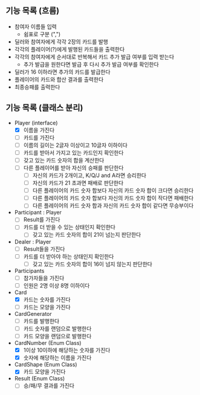 ## 기능 목록 (흐름)
- 참여자 이름들 입력
  - 쉼표로 구분 (",")
- 딜러와 참여자에게 각각 2장의 카드를 발행
- 각각의 플레이어(?)에게 발행된 카드들을 출력한다
- 각각의 참여자에게 순서대로 반복해서 카드 추가 발급 여부를 입력 받는다
  - 추가 발급을 원한다면 발급 후 다시 추가 발급 여부를 확인한다
- 딜러가 16 이하라면 추가의 카드를 발급한다
- 플레이어의 카드와 합산 결과를 출력한다
- 최종승패를 출력한다  

## 기능 목록 (클래스 분리)
- Player (interface)
  - [x] 이름을 가진다
  - [ ] 카드를 가진다
  - [ ] 이름의 길이는 2글자 이상이고 10글자 이하이다
  - [ ] 카드를 받아서 가지고 있는 카드인지 확인한다
  - [ ] 갖고 있는 카드 숫자의 합을 계산한다
  - [ ] 다른 플레이어를 받아 자신의 승패를 판단한다
    - [ ] 자신의 카드가 2개이고, K/Q/J and A라면 승리한다
    - [ ] 자신의 카드가 21 초과면 패배로 판단한다
    - [ ] 다른 플레이어의 카드 숫자 합보다 자신의 카드 숫자 합이 크다면 승리한다
    - [ ] 다른 플레이어의 카드 숫자 합보다 자신의 카드 숫자 합이 작다면 패배한다
    - [ ] 다른 플레이어의 카드 숫자 합과 자신의 카드 숫자 합이 같다면 무승부이다
- Participant : Player
  - [ ] Result를 가진다
  - [ ] 카드를 더 받을 수 있는 상태인지 확인한다
    - [ ] 갖고 있는 카드 숫자의 합이 21이 넘는지 판단한다
- Dealer : Player
  - [ ] Result들을 가진다
  - [ ] 카드를 더 받아야 하는 상태인지 확인한다
    - [ ] 갖고 있는 카드 숫자의 합이 16이 넘지 않는지 판단한다
- Participants
  - [ ] 참가자들을 가진다
  - [ ] 인원은 2명 이상 8명 이하이다
- Card
  - [x] 카드는 숫자를 가진다
  - [ ] 카드는 모양을 가진다
- CardGenerator
  - [ ] 카드를 발행한다
  - [ ] 카드 숫자를 랜덤으로 발행한다
  - [ ] 카드 모양을 랜덤으로 발행한다
- CardNumber (Enum Class)
  - [x] 1이상 10이하에 해당하는 숫자를 가진다
  - [x] 숫자에 해당하는 이름을 가진다
- CardShape (Enum Class)
  - [x] 카드 모양을 가진다
- Result (Enum Class)
  - [ ] 승/패/무 결과를 가진다